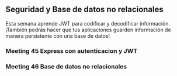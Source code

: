 ## Seguridad y Base de datos no relacionales

Esta semana aprende JWT para codificar y decodificar información. ¡También podrás hacer que tus aplicaciones guarden
información de manera persistente con una base de datos!

### Meeting 45 Express con autenticacion y JWT

### Meeting 46 Base de datos no relacionales